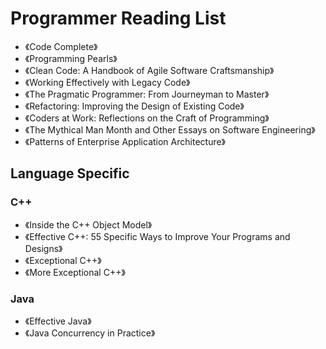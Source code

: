 # Programmer Reading List
* 《Code Complete》
* 《Programming Pearls》
* 《Clean Code: A Handbook of Agile Software Craftsmanship》
* 《Working Effectively with Legacy Code》
* 《The Pragmatic Programmer: From Journeyman to Master》
* 《Refactoring: Improving the Design of Existing Code》
* 《Coders at Work: Reflections on the Craft of Programming》
* 《The Mythical Man Month and Other Essays on Software Engineering》
* 《Patterns of Enterprise Application Architecture》

## Language Specific
### C++
* 《Inside the C++ Object Model》
* 《Effective C++: 55 Specific Ways to Improve Your Programs and Designs》
* 《Exceptional C++》
* 《More Exceptional C++》
### Java
* 《Effective Java》
* 《Java Concurrency in Practice》
